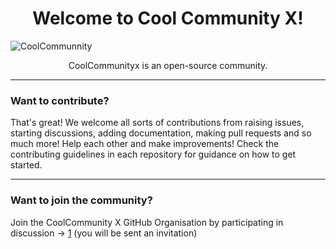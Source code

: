 <div align="center">
    <h1>
        Welcome to Cool Community X!
    </h1> 
</div>

![CoolCommunnity](https://raw.githubusercontent.com/coolcommunityx/coolcommunityx/main/Open%20Source.png)

<div align="center">
CoolCommunityx is an open-source community. 

</div>

---

### Want to contribute?

That's great! We welcome all sorts of contributions from raising issues, starting discussions, adding documentation, making pull requests and so much more! Help each other and make improvements!
Check the contributing guidelines in each repository for guidance on how to get started.

---

### Want to join the community?
Join the CoolCommunity X GitHub Organisation by participating in discussion -> [1](https://github.com/orgs/coolcommunityx/discussions/1) (you will be sent an invitation)

